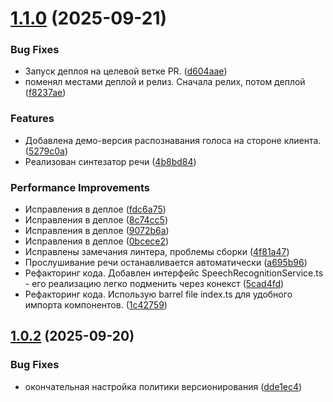 # [1.1.0](https://github.com/georhiireva/ai-interviewer-frontend/compare/v1.0.2...v1.1.0) (2025-09-21)


### Bug Fixes

* Запуск деплоя на целевой ветке PR. ([d604aae](https://github.com/georhiireva/ai-interviewer-frontend/commit/d604aae765672d9cc3740596597af6613513fad0))
* поменял местами деплой и релиз. Сначала релих, потом деплой ([f8237ae](https://github.com/georhiireva/ai-interviewer-frontend/commit/f8237ae575645d7a9c9b1c2746da995a4c2a02c5))


### Features

* Добавлена демо-версия распознавания голоса на стороне клиента. ([5279c0a](https://github.com/georhiireva/ai-interviewer-frontend/commit/5279c0a5a23ec33b5839375e35da11919d619923))
* Реализован синтезатор речи ([4b8bd84](https://github.com/georhiireva/ai-interviewer-frontend/commit/4b8bd8476b6c9de26eb7d264b949119cdc81dc8a))


### Performance Improvements

* Исправления в деплое ([fdc6a75](https://github.com/georhiireva/ai-interviewer-frontend/commit/fdc6a75229efe316380444d663329ea3566e0ddc))
* Исправления в деплое ([8c74cc5](https://github.com/georhiireva/ai-interviewer-frontend/commit/8c74cc5192475a2b7a8ad31270eaa25510a2e895))
* Исправления в деплое ([9072b6a](https://github.com/georhiireva/ai-interviewer-frontend/commit/9072b6adf9dd94eda3041e684f1bc4ef5cdd2f2d))
* Исправления в деплое ([0bcece2](https://github.com/georhiireva/ai-interviewer-frontend/commit/0bcece26a7bd9495381c8171eb5d828671dc731e))
* Исправлены замечания линтера, проблемы сборки ([4f81a47](https://github.com/georhiireva/ai-interviewer-frontend/commit/4f81a47a5dbd21c0dd376e50fc8994ffa9f8399c))
* Прослушивание речи останавливается автоматически ([a695b96](https://github.com/georhiireva/ai-interviewer-frontend/commit/a695b9684e79c42de2745d11ce68786966e77c18))
* Рефакторинг кода. Добавлен интерфейс SpeechRecognitionService.ts - его реализацию легко подменить через конекст ([5cad4fd](https://github.com/georhiireva/ai-interviewer-frontend/commit/5cad4fd83c4bff39dfe548b78b2480f1d733a06b))
* Рефакторинг кода. Использую barrel file index.ts для удобного импорта компонентов. ([1c42759](https://github.com/georhiireva/ai-interviewer-frontend/commit/1c4275938434170e600d5219f3a0fbdda9c18fa1))

## [1.0.2](https://github.com/georhiireva/ai-interviewer-frontend/compare/v1.0.1...v1.0.2) (2025-09-20)


### Bug Fixes

* окончательная настройка политики версионирования ([dde1ec4](https://github.com/georhiireva/ai-interviewer-frontend/commit/dde1ec43d3d27bd21fd7c1baba472247a5887d73))
